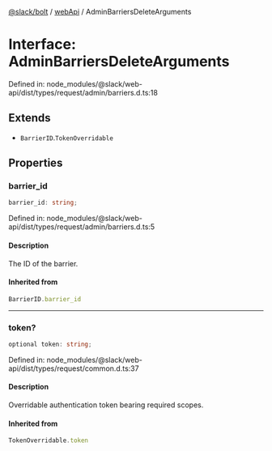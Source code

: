 [@slack/bolt](../../../../index.md) / [webApi](../index.md) / AdminBarriersDeleteArguments

# Interface: AdminBarriersDeleteArguments

Defined in: node\_modules/@slack/web-api/dist/types/request/admin/barriers.d.ts:18

## Extends

- `BarrierID`.`TokenOverridable`

## Properties

### barrier\_id

```ts
barrier_id: string;
```

Defined in: node\_modules/@slack/web-api/dist/types/request/admin/barriers.d.ts:5

#### Description

The ID of the barrier.

#### Inherited from

```ts
BarrierID.barrier_id
```

***

### token?

```ts
optional token: string;
```

Defined in: node\_modules/@slack/web-api/dist/types/request/common.d.ts:37

#### Description

Overridable authentication token bearing required scopes.

#### Inherited from

```ts
TokenOverridable.token
```
